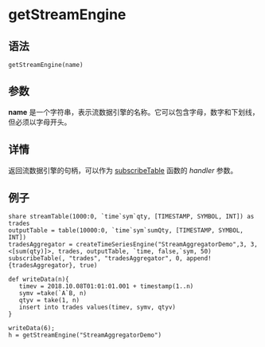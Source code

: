 # getStreamEngine

## 语法

`getStreamEngine(name)`

## 参数

**name** 是一个字符串，表示流数据引擎的名称。它可以包含字母，数字和下划线，但必须以字母开头。

## 详情

返回流数据引擎的句柄，可以作为 [subscribeTable](../s/subscribeTable.md) 函数的 *handler* 参数。

## 例子

```
share streamTable(1000:0, `time`sym`qty, [TIMESTAMP, SYMBOL, INT]) as trades
outputTable = table(10000:0, `time`sym`sumQty, [TIMESTAMP, SYMBOL, INT])
tradesAggregator = createTimeSeriesEngine("StreamAggregatorDemo",3, 3, <[sum(qty)]>, trades, outputTable, `time, false,`sym, 50)
subscribeTable(, "trades", "tradesAggregator", 0, append!{tradesAggregator}, true)

def writeData(n){
   timev = 2018.10.08T01:01:01.001 + timestamp(1..n)
   symv =take(`A`B, n)
   qtyv = take(1, n)
   insert into trades values(timev, symv, qtyv)
}

writeData(6);
h = getStreamEngine("StreamAggregatorDemo")
```

